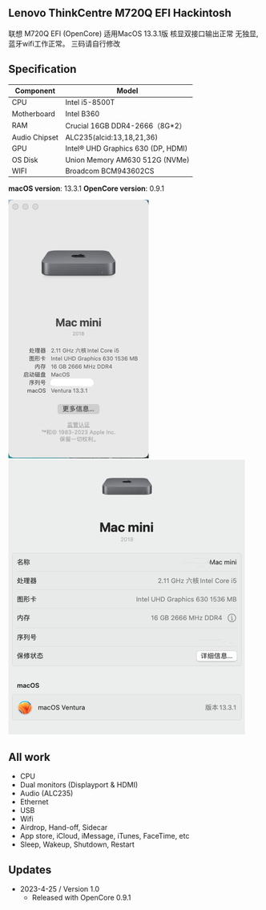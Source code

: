 ## Lenovo ThinkCentre M720Q EFI Hackintosh

联想 M720Q EFI (OpenCore)
适用MacOS 13.3.1版
核显双接口输出正常 无独显,蓝牙wifi工作正常。
三码请自行修改

## Specification
| **Component** | **Model** |
| ------------- | --------- |
| CPU | Intel i5-8500T |
| Motherboard | Intel B360 |
| RAM | Crucial 16GB DDR4-2666（8G*2） |
| Audio Chipset | ALC235(alcid:13,18,21,36) |
| GPU | Intel® UHD Graphics 630 (DP, HDMI) |
| OS Disk | Union Memory AM630 512G (NVMe) |
| WIFI | Broadcom BCM943602CS |

**macOS version**: 13.3.1
**OpenCore version**: 0.9.1

![image](https://github.com/ciya99/M720q_EFI/blob/main/mac1.png)![image](https://github.com/ciya99/M720q_EFI/blob/main/mac2.png)

## All work
- CPU
- Dual monitors (Displayport & HDMI)
- Audio (ALC235)
- Ethernet
- USB
- Wifi
- Airdrop, Hand-off, Sidecar
- App store, iCloud, iMessage, iTunes, FaceTime, etc
- Sleep, Wakeup, Shutdown, Restart

## Updates
* 2023-4-25 / Version 1.0
	- Released with OpenCore 0.9.1

